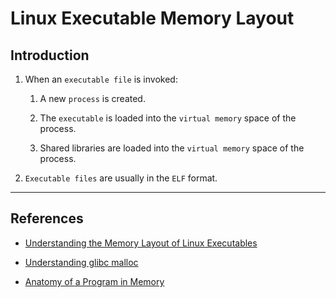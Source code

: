 # Linux Executable Memory Layout

## Introduction

1. When an `executable file` is invoked:

    1. A new `process` is created.

    2. The `executable` is loaded into the `virtual memory` space of the process.

    3. Shared libraries are loaded into the `virtual memory` space of the process.

2. `Executable files` are usually in the `ELF` format.

---

## References

* [Understanding the Memory Layout of Linux Executables](https://gist.github.com/CMCDragonkai/10ab53654b2aa6ce55c11cfc5b2432a4)

* [Understanding glibc malloc](https://sploitfun.wordpress.com/2015/02/10/understanding-glibc-malloc/)

* [Anatomy of a Program in Memory](https://manybutfinite.com/post/anatomy-of-a-program-in-memory/)

